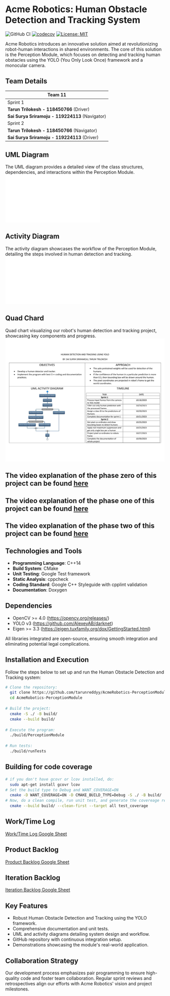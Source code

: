# Acme Robotics: Human Obstacle Detection and Tracking System

![GitHub CI](https://github.com/tarunreddyy/AcmeRobotics-PerceptionModule/actions/workflows/ci.yml/badge.svg)
[![codecov](https://codecov.io/gh/tarunreddyy/AcmeRobotics-PerceptionModule/branch/main/graph/badge.svg?token=639bc142-78af-47ce-9058-b08dd74ae79c)](https://codecov.io/gh/tarunreddyy/AcmeRobotics-PerceptionModule)
[![License: MIT](https://img.shields.io/badge/License-MIT-yellow.svg)](https://opensource.org/licenses/MIT)

Acme Robotics introduces an innovative solution aimed at revolutionizing robot-human interactions in shared environments. The core of this solution is the Perception Module, which focuses on detecting and tracking human obstacles using the YOLO (You Only Look Once) framework and a monocular camera.

## Team Details

| Team 11 |
|---|
| Sprint 1 |
| **Tarun Trilokesh - 118450766** (Driver) |
| **Sai Surya Sriramoju - 119224113** (Navigator) |
| Sprint 2 |
| **Tarun Trilokesh - 118450766** (Navigator) |
| **Sai Surya Sriramoju - 119224113** (Driver) |

## UML Diagram

The UML diagram provides a detailed view of the class structures, dependencies, and interactions within the Perception Module.
![HumanObstacleDetection UML diagram](UML/UML_diagram.pdf)

## Activity Diagram

The activity diagram showcases the workflow of the Perception Module, detailing the steps involved in human detection and tracking.
![Detection and Tracking activity diagram](UML/UML_activity_diagram.pdf)

## Quad Chard

Quad chart visualizing our robot's human detection and tracking project, showcasing key components and progress.
![Quad Chart for human detection and tracking project](UML/quad_chart.png)

## The video explanation of the phase zero of this project can be found [here](https://drive.google.com/file/d/1l0VtLcwZwrXFP7Ti_4hcNFPFEvkQYVFW/view?usp=sharing)

## The video explanation of the phase one of this project can be found [here](https://drive.google.com/file/d/138be7VZhMl8rAgM4BnjkiJJUl4-g0jvQ/view?usp=sharing)

## The video explanation of the phase two of this project can be found [here](https://drive.google.com/file/d/1krInTFpesyZgamGzxQT9dun01l13-Pn5/view?usp=sharing)

## Technologies and Tools

- **Programming Language**: C++14
- **Build System**: CMake
- **Unit Testing**: Google Test framework
- **Static Analysis**: cppcheck
- **Coding Standard**: Google C++ Styleguide with cpplint validation
- **Documentation**: Doxygen

## Dependencies

- OpenCV >= 4.0 (https://opencv.org/releases/)
- YOLO v3 (https://github.com/AlexeyAB/darknet)
- Eigen >= 3.3 (https://eigen.tuxfamily.org/dox/GettingStarted.html)

All libraries integrated are open-source, ensuring smooth integration and eliminating potential legal complications.

## Installation and Execution

Follow the steps below to set up and run the Human Obstacle Detection and Tracking system:

```bash
# Clone the repository:
  git clone https://github.com/tarunreddyy/AcmeRobotics-PerceptionModule.git
  cd AcmeRobotics-PerceptionModule

# Build the project:
  cmake -S ./ -B build/
  cmake --build build/

# Execute the program:
  ./build/PerceptionModule

# Run tests:
  ./build/runTests

```

## Building for code coverage
```bash
# if you don't have gcovr or lcov installed, do:
  sudo apt-get install gcovr lcov
# Set the build type to Debug and WANT_COVERAGE=ON
  cmake -D WANT_COVERAGE=ON -D CMAKE_BUILD_TYPE=Debug -S ./ -B build/
# Now, do a clean compile, run unit test, and generate the covereage report
  cmake --build build/ --clean-first --target all test_coverage
```

## Work/Time Log

[Work/Time Log Google Sheet](https://docs.google.com/spreadsheets/d/1ZnuffDtKv5V0M3b9U_pYbGnPewuxgqhy6Ek-bALHVhM/edit?usp=sharing)

## Product Backlog

[Product Backlog Google Sheet](https://docs.google.com/spreadsheets/d/1ErQ7gKkVmTWev2d3xuYLis9wqiOIVZpCDItgP2cPW3Q/edit?usp=sharing)

## Iteration Backlog

[Iteration Backlog Google Sheet](https://docs.google.com/spreadsheets/d/1pN1JAZEiftC3jD7QPq5EIy_5mWXuyCwmZllS3axIA70/edit?usp=sharing)

## Key Features

- Robust Human Obstacle Detection and Tracking using the YOLO framework.
- Comprehensive documentation and unit tests.
- UML and activity diagrams detailing system design and workflow.
- GitHub repository with continuous integration setup.
- Demonstrations showcasing the module's real-world application.

## Collaboration Strategy

Our development process emphasizes pair programming to ensure high-quality code and foster team collaboration. Regular sprint reviews and retrospectives align our efforts with Acme Robotics' vision and project milestones.
